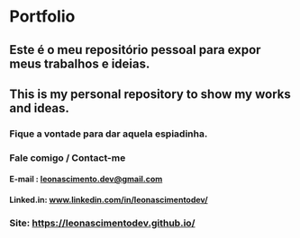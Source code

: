 # Portfolio

## Este é o meu repositório pessoal para expor meus trabalhos e ideias.
## This is my personal repository to show my works and ideas.

### Fique a vontade para dar aquela espiadinha.  

### Fale comigo / Contact-me

#### E-mail : leonascimento.dev@gmail.com
#### Linked.in: www.linkedin.com/in/leonascimentodev/ 

### Site: https://leonascimentodev.github.io/
